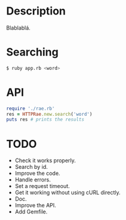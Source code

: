 Description
===========

Blablablá.

Searching
=========
```bash
$ ruby app.rb <word>
```

API
===
```ruby
require './rae.rb'
res = HTTPRae.new.search('word')
puts res # prints the results
```

TODO
====
* Check it works properly.
* Search by id.
* Improve the code.
* Handle errors.
* Set a request timeout.
* Get it working without using cURL directly.
* Doc.
* Improve the API.
* Add Gemfile.